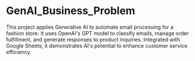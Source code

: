 # GenAI_Business_Problem
This project applies Generative AI to automate email processing for a fashion store. It uses OpenAI's GPT model to classify emails, manage order fulfillment, and generate responses to product inquiries. Integrated with Google Sheets, it demonstrates AI's potential to enhance customer service efficiency.
